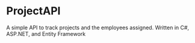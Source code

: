 # ProjectAPI

A simple API to track projects and the employees assigned. Written in C#, ASP.NET, and Entity Framework